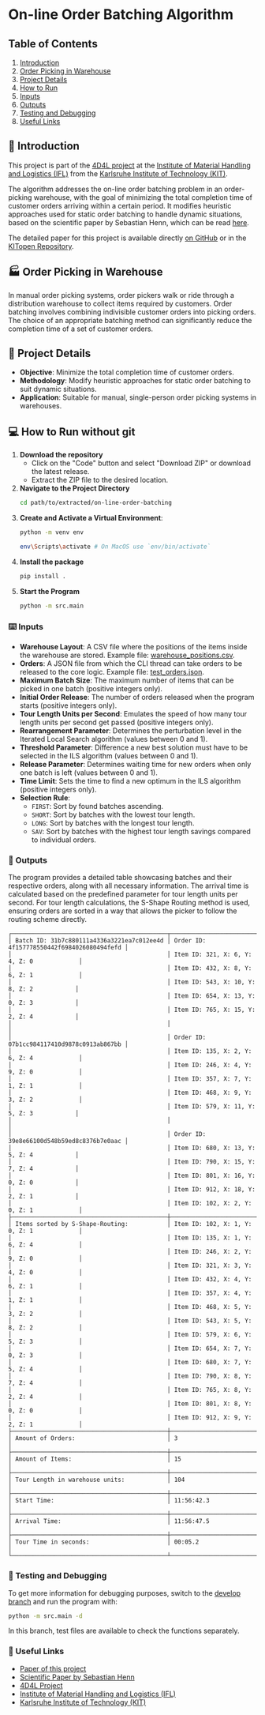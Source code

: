 # On-line Order Batching Algorithm

## Table of Contents
1. [Introduction](#blue_book-introduction)
2. [Order Picking in Warehouse](#factory-order-picking-in-warehouse)
3. [Project Details](#scroll-project-details)
4. [How to Run](#computer-how-to-run)
5. [Inputs](#keyboard-inputs)
6. [Outputs](#incoming_envelope-outputs)
7. [Testing and Debugging](#test_tube-testing-and-debugging)
8. [Useful Links](#link-useful-links)

## :blue_book: Introduction

This project is part of the [4D4L project](https://www.ifl.kit.edu/forschungsprojekte_5762.php) at the [Institute of Material Handling and Logistics (IFL)](https://www.ifl.kit.edu/index.php) from the [Karlsruhe Institute of Technology (KIT)](https://www.kit.edu/).

The algorithm addresses the on-line order batching problem in an order-picking warehouse, with the goal of minimizing the total completion time of customer orders arriving within a certain period. It modifies heuristic approaches used for static order batching to handle dynamic situations, based on the scientific paper by Sebastian Henn, which can be read [here](https://www.sciencedirect.com/science/article/pii/S0305054812000020/).

The detailed paper for this project is available directly [on GitHub](Implementation%20of%20'Algorithms%20for%20on-line%20order%20batching%20in%20an%20order%20picking%20warehouse'%20using%20Python.PDF) or in the [KITopen Repository](https://publikationen.bibliothek.kit.edu/1000172331).

## :factory: Order Picking in Warehouse

In manual order picking systems, order pickers walk or ride through a distribution warehouse to collect items required by customers. Order batching involves combining indivisible customer orders into picking orders. The choice of an appropriate batching method can significantly reduce the completion time of a set of customer orders.

## :scroll: Project Details

- **Objective**: Minimize the total completion time of customer orders.
- **Methodology**: Modify heuristic approaches for static order batching to suit dynamic situations.
- **Application**: Suitable for manual, single-person order picking systems in warehouses.

## :computer: How to Run without git
1. **Download the repository**
   - Click on the "Code" button and select "Download ZIP" or download the latest release.
   - Extract the ZIP file to the desired location.
2. **Navigate to the Project Directory**
   ```bash
   cd path/to/extracted/on-line-order-batching
   ```
3. **Create and Activate a Virtual Environment**:
   ```bash
   python -m venv env
   ```
   ```bash
   env\Scripts\activate # On MacOS use `env/bin/activate`
   ```
4. **Install the package**
   ```bash
   pip install .
   ```
5. **Start the Program**
   ```bash
   python -m src.main
   ```

### :keyboard: Inputs
- **Warehouse Layout**: A CSV file where the positions of the items inside the warehouse are stored. Example file: [warehouse_positions.csv](tests/data/warehouse_positions.csv).
- **Orders**: A JSON file from which the CLI thread can take orders to be released to the core logic. Example file: [test_orders.json](tests/data/test_orders.json).
- **Maximum Batch Size**: The maximum number of items that can be picked in one batch (positive integers only).
- **Initial Order Release**: The number of orders released when the program starts (positive integers only).
- **Tour Length Units per Second**: Emulates the speed of how many tour length units per second get passed (positive integers only).
- **Rearrangement Parameter**: Determines the perturbation level in the Iterated Local Search algorithm (values between 0 and 1).
- **Threshold Parameter**: Difference a new best solution must have to be selected in the ILS algorithm (values between 0 and 1).
- **Release Parameter**: Determines waiting time for new orders when only one batch is left (values between 0 and 1).
- **Time Limit**: Sets the time to find a new optimum in the ILS algorithm (positive integers only).
- **Selection Rule**:
  - `FIRST`: Sort by found batches ascending.
  - `SHORT`: Sort by batches with the lowest tour length.
  - `LONG`: Sort by batches with the longest tour length.
  - `SAV`: Sort by batches with the highest tour length savings compared to individual orders.
 
### :incoming_envelope: Outputs
The program provides a detailed table showcasing batches and their respective orders, along with all necessary information. The arrival time is calculated based on the predefined parameter for tour length units per second.
For tour length calculations, the S-Shape Routing method is used, ensuring orders are sorted in a way that allows the picker to follow the routing scheme directly.
```
┌────────────────────────────────────────────┬────────────────────────────────────────────┐
│ Batch ID: 31b7c880111a4336a3221ea7c012ee4d │ Order ID: 4f157778550442f6984026080494fefd │
│                                            │ Item ID: 321, X: 6, Y: 4, Z: 0             │
│                                            │ Item ID: 432, X: 8, Y: 6, Z: 1             │
│                                            │ Item ID: 543, X: 10, Y: 8, Z: 2            │
│                                            │ Item ID: 654, X: 13, Y: 0, Z: 3            │
│                                            │ Item ID: 765, X: 15, Y: 2, Z: 4            │
│                                            │                                            │
│                                            │ Order ID: 07b1cc984117410d9878c0913ab867bb │
│                                            │ Item ID: 135, X: 2, Y: 6, Z: 4             │
│                                            │ Item ID: 246, X: 4, Y: 9, Z: 0             │
│                                            │ Item ID: 357, X: 7, Y: 1, Z: 1             │
│                                            │ Item ID: 468, X: 9, Y: 3, Z: 2             │
│                                            │ Item ID: 579, X: 11, Y: 5, Z: 3            │
│                                            │                                            │
│                                            │ Order ID: 39e8e66100d548b59ed8c8376b7e0aac │
│                                            │ Item ID: 680, X: 13, Y: 5, Z: 4            │
│                                            │ Item ID: 790, X: 15, Y: 7, Z: 4            │
│                                            │ Item ID: 801, X: 16, Y: 0, Z: 0            │
│                                            │ Item ID: 912, X: 18, Y: 2, Z: 1            │
│                                            │ Item ID: 102, X: 2, Y: 0, Z: 1             │
├────────────────────────────────────────────┼────────────────────────────────────────────┤
│ Items sorted by S-Shape-Routing:           │ Item ID: 102, X: 1, Y: 0, Z: 1             │
│                                            │ Item ID: 135, X: 1, Y: 6, Z: 4             │
│                                            │ Item ID: 246, X: 2, Y: 9, Z: 0             │
│                                            │ Item ID: 321, X: 3, Y: 4, Z: 0             │
│                                            │ Item ID: 432, X: 4, Y: 6, Z: 1             │
│                                            │ Item ID: 357, X: 4, Y: 1, Z: 1             │
│                                            │ Item ID: 468, X: 5, Y: 3, Z: 2             │
│                                            │ Item ID: 543, X: 5, Y: 8, Z: 2             │
│                                            │ Item ID: 579, X: 6, Y: 5, Z: 3             │
│                                            │ Item ID: 654, X: 7, Y: 0, Z: 3             │
│                                            │ Item ID: 680, X: 7, Y: 5, Z: 4             │
│                                            │ Item ID: 790, X: 8, Y: 7, Z: 4             │
│                                            │ Item ID: 765, X: 8, Y: 2, Z: 4             │
│                                            │ Item ID: 801, X: 8, Y: 0, Z: 0             │
│                                            │ Item ID: 912, X: 9, Y: 2, Z: 1             │
├────────────────────────────────────────────┼────────────────────────────────────────────┤
│ Amount of Orders:                          │ 3                                          │
├────────────────────────────────────────────┼────────────────────────────────────────────┤
│ Amount of Items:                           │ 15                                         │
├────────────────────────────────────────────┼────────────────────────────────────────────┤
│ Tour Length in warehouse units:            │ 104                                        │
├────────────────────────────────────────────┼────────────────────────────────────────────┤
│ Start Time:                                │ 11:56:42.3                                 │
├────────────────────────────────────────────┼────────────────────────────────────────────┤
│ Arrival Time:                              │ 11:56:47.5                                 │
├────────────────────────────────────────────┼────────────────────────────────────────────┤
│ Tour Time in seconds:                      │ 00:05.2                                    │
└────────────────────────────────────────────┴────────────────────────────────────────────┘
```

### :test_tube: Testing and Debugging
To get more information for debugging purposes, switch to the [develop branch](../../tree/develop) and run the program with:
```bash
python -m src.main -d
```
In this branch, test files are available to check the functions separately.

### :link: Useful Links
- [Paper of this project](https://publikationen.bibliothek.kit.edu/1000172331)
- [Scientific Paper by Sebastian Henn](https://www.sciencedirect.com/science/article/pii/S0305054812000020/)
- [4D4L Project](https://www.ifl.kit.edu/forschungsprojekte_5762.php)
- [Institute of Material Handling and Logistics (IFL)](https://www.ifl.kit.edu/index.php)
- [Karlsruhe Institute of Technology (KIT)](https://www.kit.edu/)
